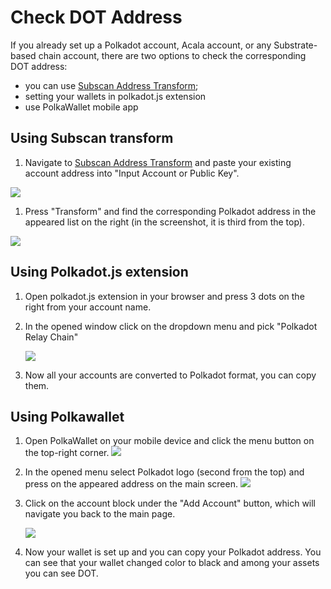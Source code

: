 # Check DOT Address

If you already set up a Polkadot account, Acala account, or any Substrate-based chain account, there are two options to check the corresponding DOT address:

* you can use [Subscan Address Transform](https://acala-testnet.subscan.io/tools/ss58_transform);
* setting your wallets in polkadot.js extension 
* use PolkaWallet mobile app

## Using Subscan transform

1. Navigate to [Subscan Address Transform](https://acala-testnet.subscan.io/tools/ss58_transform) and paste your existing account address into "Input Account or Public Key".

![](https://i.imgur.com/v7damrj.png)

1. Press "Transform" and find the corresponding Polkadot address in the appeared list on the right \(in the screenshot, it is third from the top\).

![](https://i.imgur.com/bv0T6dD.png)

## Using Polkadot.js extension

1. Open polkadot.js extension in your browser and press 3 dots on the right from your account name.
2. In the opened window click on the dropdown menu and pick "Polkadot Relay Chain"

   ![](https://i.imgur.com/GxbRxhs.jpg)

3. Now all your accounts are converted to Polkadot format, you can copy them.

## Using Polkawallet

1. Open PolkaWallet on your mobile device and click the menu button on the top-right corner. ![](https://i.imgur.com/JwPrsVe.jpg%20=250x)
2. In the opened menu select Polkadot logo \(second from the top\) and press on the appeared address on the main screen. ![](https://i.imgur.com/YGx8nne.jpg%20=250x)
3. Click on the account block under the "Add Account" button, which will navigate you back to the main page.

   ![](https://i.imgur.com/JwPrsVe.jpg%20=250x)

4. Now your wallet is set up and you can copy your Polkadot address. You can see that your wallet changed color to black and among your assets you can see DOT.

